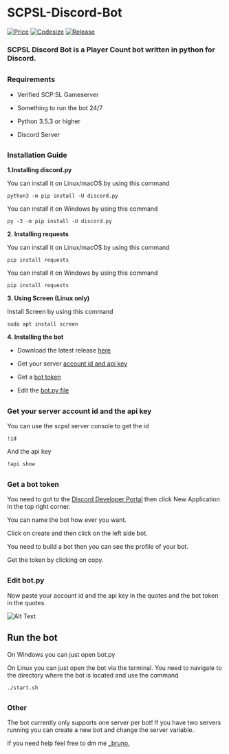 # SCPSL-Discord-Bot
[![Price](https://img.shields.io/badge/price-FREE-0098f7.svg?colorB=brightgreen)](https://github.com/Bruno-Neumann/SCPSL-Discord-Bot/blob/master/LICENSE)
[![Codesize](https://img.shields.io/github/languages/code-size/Bruno-Neumann/SCPSL-Discord-Bot?colorB=orange)](https://github.com/Bruno-Neumann/SCPSL-Discord-Bot)
[![Release](https://img.shields.io/github/v/release/Bruno-Neumann/SCPSL-Discord-Bot)](https://github.com/Bruno-Neumann/SCPSL-Discord-Bot/releases/latest)
### SCPSL Discord Bot is a Player Count bot written in python for Discord.
##
### Requirements

* Verified SCP:SL Gameserver

* Something to run the bot 24/7

* Python 3.5.3 or higher

* Discord Server
##
### Installation Guide

**1.Installing discord.py**

  You can install it on Linux/macOS by using this command
  
    python3 -m pip install -U discord.py
  
  You can install it on Windows by using this command
  
    py -3 -m pip install -U discord.py
    
**2. Installing requests**
  
  You can install it on Linux/macOS by using this command
  
    pip install requests
    
  You can install it on Windows by using this command
  
    pip install requests
    
**3. Using Screen (Linux only)**
  
  Install Screen by using this command
  
    sudo apt install screen
    
**4. Installing the bot**

  * Download the latest release [here](https://github.com/Bruno-Neumann/SCPSL-Discord-Bot/releases/latest)

  * Get your server [account id and api key](https://github.com/Bruno-Neumann/SCPSL-Discord-Bot#get-your-server-account-id-and-the-api-key)

  * Get a [bot token](https://github.com/Bruno-Neumann/SCPSL-Discord-Bot#get-a-bot-token)

  * Edit the [bot.py file](https://github.com/Bruno-Neumann/SCPSL-Discord-Bot#edit-botpy)

##
### Get your server account id and the api key

  You can use the scpsl server console to get the id
  
    !id
  And the api key
  
    !api show

##
### Get a bot token

  You need to got to the [Discord Developer Portal](https://discord.com/developers/applications) then click New Application in the top right corner.
  
  You can name the bot how ever you want.
  
  Click on create and then click on the left side bot.
  
  You need to build a bot then you can see the profile of your bot.
  
  Get the token by clicking on copy.
  
##
### Edit bot.py
  
  Now paste your account id and the api key in the quotes and the  bot token in the quotes.
  
  ![Alt Text](https://i.ibb.co/p1stbVy/tutorial.jpg)
  
##
## Run the bot
  
   On Windows you can just open bot.py

   On Linux you can just open the bot via the terminal. You need to navigate to the directory where the bot is located and use the command
   
    ./start.sh
##
### Other

  The bot currently only supports one server per bot!
  If you have two servers running you can create a new bot and change the server variable.
  
  If you need help feel free to dm me [_bruno.](https://discordapp.com/users/743877023394693302)
